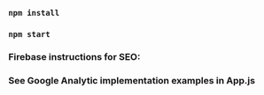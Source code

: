 ### `npm install`

### `npm start`

### Firebase instructions for SEO:

### See Google Analytic implementation examples in App.js
